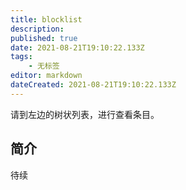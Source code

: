```yaml
---
title: blocklist
description: 
published: true
date: 2021-08-21T19:10:22.133Z
tags:
    - 无标签
editor: markdown
dateCreated: 2021-08-21T19:10:22.133Z
---
```


请到左边的树状列表，进行查看条目。

## 简介

待续

